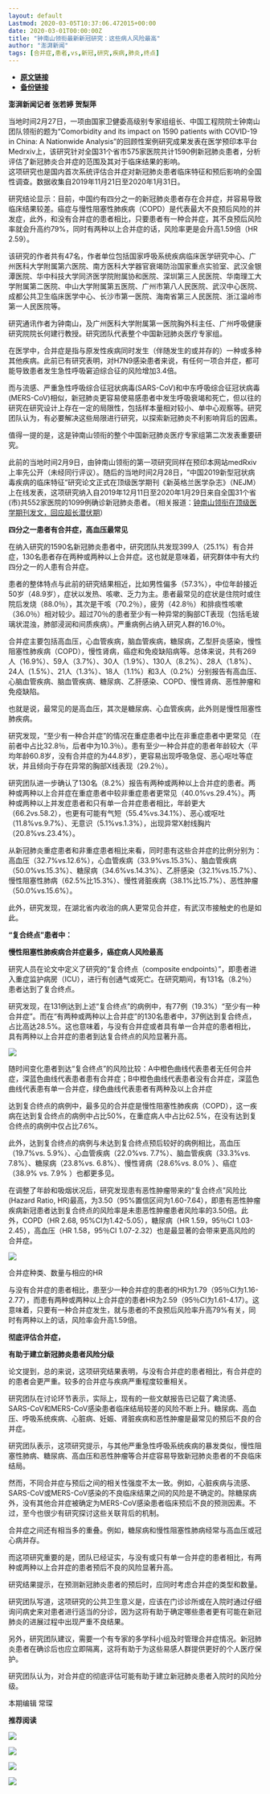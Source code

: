 ```yaml
---
layout: default
Lastmod: 2020-03-05T10:37:06.472015+00:00
date: 2020-03-01T00:00:00Z
title: "钟南山领衔最新新冠研究：这些病人风险最高"
author: "澎湃新闻"
tags: [合并症,患者,vs,新冠,研究,疾病,肺炎,终点]
---
```


* [**原文链接**](https://mp.weixin.qq.com/s/Rt_vsrWaPr7NfKQ3IdPyGQ)
* [**备份链接**](http://archive.today/9su0W)


**澎湃新闻记者 张若婷 贺梨萍**

  

当地时间2月27日，一项由国家卫健委高级别专家组组长、中国工程院院士钟南山团队领衔的题为“Comorbidity and its impact on 1590 patients with COVID-19 in China: A Nationwide Analysis”的回顾性案例研究成果发表在医学预印本平台Medrxiv上，该研究针对全国31个省市575家医院共计1590例新冠肺炎患者，分析评估了新冠肺炎合并症的范围及其对于临床结果的影响。  
这项研究也是国内首次系统评估合并症对新冠肺炎患者临床特征和预后影响的全国性调查。数据收集自2019年11月21日至2020年1月31日。

  
研究结论显示：目前，中国约有四分之一的新冠肺炎患者存在合并症，并容易导致临床结果较差。癌症与慢性阻塞性肺疾病（COPD）是代表最大不良预后风险的并发症，此外，和没有合并症的患者相比，只要患者有一种合并症，其不良预后风险率就会升高约79%，同时有两种以上合并症的话，风险率更是会升高1.59倍（HR 2.59）。

  
该研究的作者共有47名，作者单位包括国家呼吸系统疾病临床医学研究中心、广州医科大学附属第六医院、南方医科大学器官衰竭防治国家重点实验室、武汉金银潭医院、华中科技大学同济医学院附属协和医院、深圳第三人民医院、华南理工大学附属第二医院、中山大学附属第五医院、广州市第八人民医院、武汉中心医院、成都公共卫生临床医学中心、长沙市第一医院、海南省第三人民医院、浙江温岭市第一人民医院等。

  
研究通讯作者为钟南山，及广州医科大学附属第一医院胸外科主任、广州呼吸健康研究院院长何建行教授。研究团队代表整个中国新冠肺炎医疗专家组。

  
在医学中，合并症是指与原发性疾病同时发生（伴随发生的或并存的）一种或多种其他疾病。此前已有研究表明，对H7N9感染患者来说，有任何一项合并症，都可能导致患者发生急性呼吸窘迫综合征的风险增加3.4倍。

  
而与流感、严重急性呼吸综合征冠状病毒(SARS-CoV)和中东呼吸综合征冠状病毒(MERS-CoV)相似，新冠肺炎更容易使易感患者中发生呼吸衰竭和死亡，但以往的研究在研究设计上存在一定的局限性，包括样本量相对较小、单中心观察等。研究团队认为，有必要解决这些局限进行研究，以探索新冠肺炎不利影响背后的因素。

  
值得一提的是，这是钟南山领衔的整个中国新冠肺炎医疗专家组第二次发表重要研究。

  
此前的当地时间2月9日，由钟南山领衔的第一项研究同样在预印本网站medRxiv上率先公开（未经同行评议）。随后的当地时间2月28日，“中国2019新型冠状病毒疾病的临床特征”研究论文正式在顶级医学期刊《新英格兰医学杂志》（NEJM）上在线发表，这项研究纳入自2019年12月11日至2020年1月29日来自全国31个省(市)共552家医院的1099例确诊新冠肺炎患者。（相关报道：[钟南山领衔在顶级医学期刊发文，回应超长潜伏期](http://mp.weixin.qq.com/s?__biz=MjM5MzI5NTU3MQ==&mid=2651594476&idx=3&sn=e0060d94e8f068f7b23dc08b94d5fffd&chksm=bd6183508a160a4693cbaa27df5d993289bf6f889d14b3e5cdece8334a59f88d4a1e33db41f8&scene=21#wechat_redirect)）

  
**四分之一患者有合并症，高血压最常见**

在纳入研究的1590名新冠肺炎患者中，研究团队共发现399人（25.1%）有合并症，130名患者存在两种或两种以上合并症。这也就是意味着，研究群体中有大约四分之一的人患有合并症。

  
患者的整体特点与此前的研究结果相近，比如男性偏多（57.3%），中位年龄接近50岁（48.9岁），症状以发热、咳嗽、乏力为主。患者最常见的症状是住院时或住院后发烧（88.0％），其次是干咳（70.2％），疲劳（42.8％）和排痰性咳嗽（36.0％）相对较少。超过70％的患者至少有一种异常的胸部CT表现（包括毛玻璃状混浊，肺部浸润和间质疾病）。严重病例占纳入研究人群的16.0％。

  

合并症主要包括高血压，心血管疾病，脑血管疾病，糖尿病，乙型肝炎感染，慢性阻塞性肺疾病（COPD），慢性肾病，癌症和免疫缺陷病等。总体来说，共有269人（16.9%）、59人（3.7%）、30人（1.9%）、130人（8.2%）、28人（1.8%）、24人（1.5%）、21人（1.3%）、18人（1.1%）和3人（0.2%）分别报告有高血压、心脑血管疾病、脑血管疾病、糖尿病、乙肝感染、COPD、慢性肾病、恶性肿瘤和免疫缺陷。

  
也就是说，最常见的是高血压，其次是糖尿病、心血管疾病，此外则是慢性阻塞性肺疾病。

  
研究发现，“至少有一种合并症”的情况在重症患者中比在非重症患者中更常见（在前者中占比32.8％，后者中为10.3％）。患有至少一种合并症的患者年龄较大（平均年龄60.8岁，没有合并症的为44.8岁），更容易出现呼吸急促、恶心呕吐等症状，并且倾向于存在异常的胸部X线表现（29.2％）。

  
研究团队进一步确认了130名（8.2%）报告有两种或两种以上合并症的患者。两种或两种以上合并症在重症患者中较非重症患者更常见（40.0%vs.29.4%）。两种或两种以上并发症患者和只有单一合并症患者相比，年龄更大（66.2vs.58.2），也更有可能有气短（55.4%vs.34.1%）、恶心或呕吐（11.8%vs.9.7%）、无意识（5.1%vs.1.3%），出现异常X射线胸片（20.8%vs.23.4%）。

  
从新冠肺炎重症患者和非重症患者相比来看，同时患有这些合并症的比例分别为：高血压（32.7%vs.12.6%），心血管疾病（33.9%vs.15.3%）、脑血管疾病（50.0%vs.15.3%）、糖尿病（34.6%vs.14.3%）、乙肝感染（32.1%vs.15.7%）、慢性阻塞性肺病（62.5%比15.3%）、慢性肾脏疾病（38.1%比15.7%）、恶性肿瘤（50.0%vs.15.6%）。

  
此外，研究发现，在湖北省内收治的病人更常见合并症，有武汉市接触史的也是如此。

  
**“复合终点”患者中：**

**慢性阻塞性肺疾病合并症最多，癌症病人风险最高**

研究人员在论文中定义了研究的“复合终点（composite endpoints）”，即患者进入重症监护病房（ICU），进行有创通气或死亡。在研究期间，有131名（8.2％）患者达到了复合终点。

  
研究发现，在131例达到上述“复合终点”的病例中，有77例（19.3%）“至少有一种合并症”。而在“有两种或两种以上合并症”的130名患者中，37例达到复合终点，占比高达28.5%。这也意味着，与没有合并症或者具有单一合并症的患者相比，具有两种以上合并症的患者到达复合终点的风险显著升高。  

  

![](/images/post/bda332c181bfee6963aa01c6a468feb0.jpg)

随时间变化患者到达“复合终点”的风险比较：A中橙色曲线代表患者无任何合并症，深蓝色曲线代表患者患有合并症；B中橙色曲线代表患者没有合并症，深蓝色曲线代表患有单一合并症，绿色曲线代表患者有两种及以上合并症

  
达到复合终点的病例中，最多见的合并症是慢性阻塞性肺疾病（COPD），这一疾病在达到复合终点的病例中占比50%，在重症病人中占比62.5%，在没有达到复合终点的病例中仅占比7.6%。

  
此外，达到复合终点的病例与未达到复合终点预后较好的病例相比，高血压（19.7%vs. 5.9%）、心血管疾病（22.0%vs. 7.7%）、脑血管疾病（33.3%vs. 7.8%）、糖尿病（23.8%vs. 6.8%）、慢性肾病（28.6%vs. 8.0% ）、癌症（38.9% vs. 7.9% ）也都更多见。

  
在调整了年龄和吸烟状况后，研究发现患有恶性肿瘤带来的“复合终点”风险比(Hazard Ratio, HR)最高，为3.50（95%置信区间为1.60-7.64），即患有恶性肿瘤疾病新冠患者达到复合终点的风险率是未患恶性肿瘤患者风险率的3.50倍。此外，COPD（HR 2.68, 95%CI为1.42-5.05），糖尿病（HR 1.59，95％CI 1.03-2.45），高血压（HR 1.58，95％CI 1.07-2.32）也是最显著的会带来更高风险的合并症。  

  

![](/images/post/104a2e35cffd3013eb6f157ff0babdfd.jpg)

合并症种类、数量与相应的HR

  
与没有合并症的患者相比，患至少一种合并症的患者的HR为1.79（95％CI为1.16-2.77），而患有两种或两种以上合并症的患者HR为2.59（95％CI为1.61-4.17）。这意味着，只要有一种合并症发生，就与患者的不良预后风险率升高79%有关，同时有两种以上的话，风险率会升高1.59倍。

  
**彻底评估合并症，**

**有助于建立新冠肺炎患者风险分级**

论文提到，总的来说，这项研究结果表明，与没有合并症的患者相比，有合并症的的患者会更严重。较多的合并症与疾病严重程度较重相关。

  
研究团队在讨论环节表示，实际上，现有的一些文献报告已记载了禽流感、SARS-CoV和MERS-CoV感染患者临床结局较差的风险不断上升。糖尿病、高血压、呼吸系统疾病、心脏病、妊娠、肾脏疾病和恶性肿瘤是最常见的预后不良的合并症。

  
研究团队表示，这项研究提示，与其他严重急性呼吸系统疾病的暴发类似，慢性阻塞性肺病、糖尿病、高血压和恶性肿瘤等合并症容易导致新冠肺炎患者的不良临床结局。

  
然而，不同合并症与预后之间的相关性强度不太一致。例如，心脏疾病与流感、SARS-CoV或MERS-CoV感染的不良临床结果之间的风险是不确定的。除糖尿病外，没有其他合并症被确定为MERS-CoV感染患者临床预后不良的预测因素。不过，至今也很少有研究探讨这些关联背后的机制。

  
合并症之间还有相当多的重叠。例如，糖尿病和慢性阻塞性肺病经常与高血压或冠心病并存。

  
而这项研究重要的是，团队已经证实，与没有或只有单一合并症的患者相比，有两种或两种以上合并症的患者预后不良的风险显著升高。

  
研究结果提示，在预测新冠肺炎患者的预后时，应同时考虑合并症的类型和数量。

  
研究团队写道，这项研究的公共卫生意义是，应该在门诊诊所或在入院时通过仔细询问病史来对患者进行适当的分诊，因为这将有助于确定哪些患者更有可能在新冠肺炎的进展过程中出现严重不良结果。

  
另外，研究团队建议，需要一个有专家的多学科小组及时管理合并症情况。新冠肺炎患者在确诊后也应立即隔离，这将有助于为这些易感人群提供更好的个人医疗保护。

  
研究团队认为，对合并症的彻底评估可能有助于建立新冠肺炎患者入院时的风险分级。

  

本期编辑 常琛  

  

**推荐阅读**

  

[![](/images/post/bfcdf769ac262801bec9b16cc6422555.jpg)](http://mp.weixin.qq.com/s?__biz=MjM5MzI5NTU3MQ==&mid=2651593304&idx=1&sn=671c6ca0c2dce031191827961bfc6acc&chksm=bd6187e48a160ef286888a28f152c27b9bee424aaf62b4785773dd82a50ef7da87681ec9c248&scene=21#wechat_redirect)

[![](/images/post/e8ccacbffdf511cddd49c428ad6e5ab3.jpg)](http://mp.weixin.qq.com/s?__biz=MjM5MzI5NTU3MQ==&mid=2651593389&idx=1&sn=4fc474dab2b95fbbcb5f3045cab47673&chksm=bd6187118a160e07658664371f334ae2f6d5244db0df811e2f62c821af19413ce0b44870cba5&scene=21#wechat_redirect)

[![](/images/post/f1f712a41c833b925f580fc6afb6134e.jpg)](http://mp.weixin.qq.com/s?__biz=MjM5MzI5NTU3MQ==&mid=2651592190&idx=1&sn=1c71ea092657d170ce72634620c5075e&chksm=bd6188428a160154df3260c291a14142a49847bdfdfdbd7d54f39d69d080fcb8db503724ac4a&scene=21#wechat_redirect)

[![](/images/post/faa036129172f4ba4cb775ad946d1eff.jpg)](https://a.app.qq.com/o/simple.jsp?pkgname=com.wondertek.paper)

